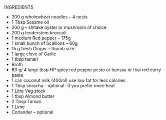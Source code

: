 INGREDIENTS

- 200 g wholewheat noodles – 4 nests
- 1 Tbsp Sesame oil
- 200 g – shitake oyster or mushroom of choice
- 200 g tenderstem broccoli
- 1 medium Red pepper – 175g
- 1 small bunch of Scallions – 60g
- 15 g fresh Ginger – thumb size
- 1 large clove of Garlic
- 1 tbsp tamari
- Broth
- 60 g/ 4 large tbsp HP spicy red pepper pesto or harissa or thai red curry paste
- 1 can coconut milk (400ml) use low fat for less calories
- 1 Tbsp sriracha – optional- if you prefer more heat
- 1 Litre Veg stock
- 1 tbsp Almond butter
- 2 Tbsp Tamari
- 1 Lime
- Coriander – optional
